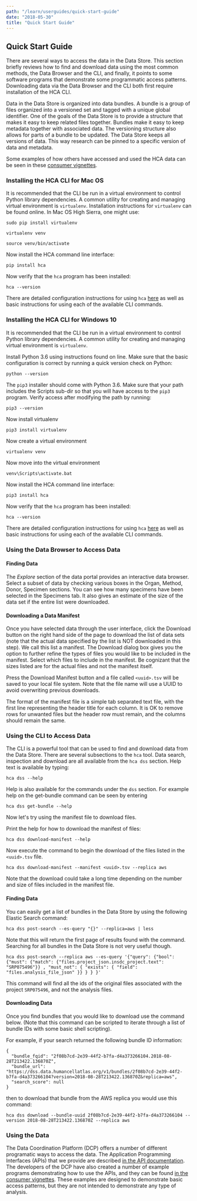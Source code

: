 ```yaml
---
path: "/learn/userguides/quick-start-guide"
date: "2018-05-30"
title: "Quick Start Guide"
---
```



## Quick Start Guide
There are several ways to access the data in the Data Store. This section briefly reviews how to find and download data using the most common methods, the Data Browser and the CLI, and finally, it points to some software programs that demonstrate some programmatic access patterns. Downloading data via the Data Browser and the CLI both first require installation of the HCA CLI.  

Data in the Data Store is organized into data bundles. A bundle is a group of files organized into a versioned set and tagged with a unique global identifier. One of the goals of the Data Store is to provide a structure that makes it easy to keep related files together. Bundles make it easy to keep metadata together with associated data. The versioning structure also allows for parts of a bundle to be updated. The Data Store keeps all versions of data. This way research can be pinned to a specific version of data and metadata.

Some examples of how others have accessed and used the HCA data can be seen in these [consumer vignettes](https://dev.data.humancellatlas.org/learn/development-guides/consumer-vignettes).

### Installing the HCA CLI for Mac OS
It is recommended that the CLI be run in a virtual environment to control Python library dependencies. A common utility for creating and managing virtual environment is `virtualenv`. Installation instructions for `virtualenv` can be found online. In Mac OS High Sierra, one might use:

`sudo pip install virtualenv`

`virtualenv venv`

`source venv/bin/activate`

Now install the HCA command line interface:

`pip install hca`

Now verify that the `hca` program has been installed:

`hca --version`

There are detailed configuration instructions for using `hca` [here](https://hca.readthedocs.io/en/latest/) as well as basic instructions for using each of the available CLI commands.

### Installing the HCA CLI for Windows 10
It is recommended that the CLI be run in a virtual environment to control Python library dependencies. A common utility for creating and managing virtual environment is `virtualenv`. 

Install Python 3.6 using instructions found on line. Make sure that the basic configuration is correct by running a quick version check on Python:

`python --version`

The `pip3` installer should come with Python 3.6. Make sure that your path includes the Scripts sub-dir so that you will have access to the `pip3` program. Verify access after modifying the path by running:

`pip3 --version`

Now install virtualenv

`pip3 install virtualenv`

Now create a virtual environment

`virtualenv venv`

Now move into the virtual environment

`venv\Scripts\activate.bat`

Now install the HCA command line interface:

`pip3 install hca`

Now verify that the `hca` program has been installed:

`hca --version`

There are detailed configuration instructions for using `hca` [here](https://hca.readthedocs.io/en/latest/) as well as basic instructions for using each of the available CLI commands.

### Using the Data Browser to Access Data

#### Finding Data
The *Explore* section of the data portal provides an interactive data browser. Select a subset of data by checking various boxes in the Organ, Method, Donor, Specimen sections. You can see how many specimens have been selected in the Specimens tab. It also gives an estimate of the size of the data set if the entire list were downloaded.

#### Downloading a Data Manifest
Once you have selected data through the user interface, click the Download button on the right hand side of the page to download the list of data sets (note that the actual data specified by the list is NOT downloaded in this step). We call this list a manifest. The Download dialog box gives you the option to further refine the types of files you would like to be included in the manifest. Select which files to include in the manifest. Be cognizant that the sizes listed are for the actual files and not the manifest itself. 

Press the Download Manifest button and a file called `<uuid>.tsv` will be saved to your local file system. Note that the 
file name will use a UUID to avoid overwriting previous downloads.

The format of the manifest file is a simple tab separated text file, with the first line representing the header title for each column. It is OK to remove rows for unwanted files but the header row must remain, and the columns should remain the same.

### Using the CLI to Access Data
The CLI is a powerful tool that can be used to find and download data from the Data Store. There are several subsections to the `hca` tool. Data search, inspection and download are all available from the `hca dss` section. Help text is available by typing:

`hca dss --help`

Help is also available for the commands under the `dss` section. For example help on the get-bundle command can be seen by entering

`hca dss get-bundle --help`

Now let's try using the manifest file to download files. 

Print the help for how to download the manifest of files:

`hca dss download-manifest --help`

Now execute the command to begin the download of the files listed in the `<uuid>.tsv` file. 

`hca dss download-manifest --manifest <uuid>.tsv --replica aws`

Note that the download could take a long time depending on the number and size of files included in the manifest file.

#### Finding Data
You can easily get a list of bundles in the Data Store by using the following Elastic Search command:

`hca dss post-search --es-query "{}" --replica=aws | less`
    
Note that this will return the first page of results found with the command. Searching for all bundles in the Data Store is not very useful though. 

`hca dss post-search --replica aws --es-query '{"query": {"bool": {"must": {"match": {"files.project_json.insdc_project.text": "SRP075496"}} , "must_not": { "exists": { "field": "files.analysis_file_json" }} } } }'`

This command will find all the ids of the original files associated with the project `SRP075496`, and not the analysis files.

#### Downloading Data
Once you find bundles that you would like to download use the command below. (Note that this command can be scripted to iterate through a list of bundle IDs with some basic shell scripting).

For example, if your search returned the following bundle ID information:

    {
      "bundle_fqid": "2f08b7cd-2e39-44f2-b7fa-d4a373266104.2018-08-28T213422.136870Z",
      "bundle_url": "https://dss.data.humancellatlas.org/v1/bundles/2f08b7cd-2e39-44f2-b7fa-d4a373266104?version=2018-08-28T213422.136870Z&replica=aws",
      "search_score": null
    }

then to download that bundle from the AWS replica you would use this command:

    hca dss download --bundle-uuid 2f08b7cd-2e39-44f2-b7fa-d4a373266104 --version 2018-08-28T213422.136870Z --replica aws

### Using the Data
The Data Coordination Platform (DCP) offers a number of different programatic ways to access the data. The Application Programming Interfaces (APIs) that we provide are described [in the API documentation](https://dev.data.humancellatlas.org/learn/api-documentation/data-store-consumer-api/). The developers of the DCP have also created a number of example programs demonstrating how to use the APIs, and they can be found [in the consumer vignettes](https://dev.data.humancellatlas.org/learn/development-guides/consumer-vignettes). These examples are designed to demonstrate basic access patterns, but they are not intended to demonstrate any type of analysis.
